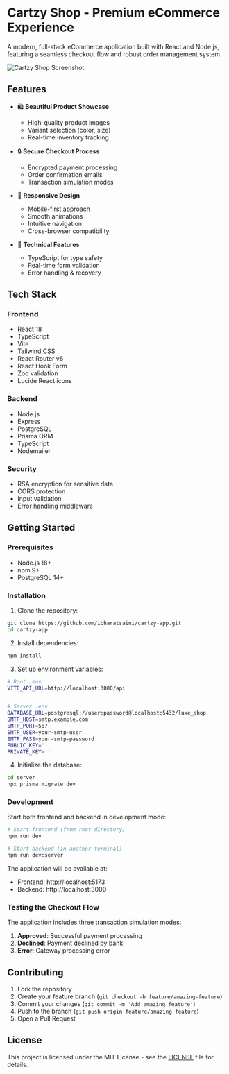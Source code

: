 # Cartzy Shop - Premium eCommerce Experience

A modern, full-stack eCommerce application built with React and Node.js, featuring a seamless checkout flow and robust order management system.

![Cartzy Shop Screenshot](https://images.pexels.com/photos/3587478/pexels-photo-3587478.jpeg?auto=compress&cs=tinysrgb&w=1260&h=750&dpr=2)

## Features

- 🛍️ **Beautiful Product Showcase**
  - High-quality product images
  - Variant selection (color, size)
  - Real-time inventory tracking

- 🔒 **Secure Checkout Process**
  - Encrypted payment processing
  - Order confirmation emails
  - Transaction simulation modes

- 📱 **Responsive Design**
  - Mobile-first approach
  - Smooth animations
  - Intuitive navigation
  - Cross-browser compatibility

- 🔧 **Technical Features**
  - TypeScript for type safety
  - Real-time form validation
  - Error handling & recovery

## Tech Stack

### Frontend
- React 18
- TypeScript
- Vite
- Tailwind CSS
- React Router v6
- React Hook Form
- Zod validation
- Lucide React icons

### Backend
- Node.js
- Express
- PostgreSQL
- Prisma ORM
- TypeScript
- Nodemailer

### Security
- RSA encryption for sensitive data
- CORS protection
- Input validation
- Error handling middleware

## Getting Started

### Prerequisites
- Node.js 18+
- npm 9+
- PostgreSQL 14+

### Installation

1. Clone the repository:
```bash
git clone https://github.com/ibharatsaini/cartzy-app.git
cd cartzy-app
```

2. Install dependencies:
```bash
npm install
```

3. Set up environment variables:
```bash
# Root .env
VITE_API_URL=http://localhost:3000/api


# Server .env
DATABASE_URL=postgresql://user:password@localhost:5432/luxe_shop
SMTP_HOST=smtp.example.com
SMTP_PORT=587
SMTP_USER=your-smtp-user
SMTP_PASS=your-smtp-password
PUBLIC_KEY=''
PRIVATE_KEY=''
```

4. Initialize the database:
```bash
cd server
npx prisma migrate dev
```

### Development

Start both frontend and backend in development mode:

```bash
# Start frontend (from root directory)
npm run dev

# Start backend (in another terminal)
npm run dev:server
```

The application will be available at:
- Frontend: http://localhost:5173
- Backend: http://localhost:3000

### Testing the Checkout Flow

The application includes three transaction simulation modes:

1. **Approved**: Successful payment processing
2. **Declined**: Payment declined by bank
3. **Error**: Gateway processing error



## Contributing

1. Fork the repository
2. Create your feature branch (`git checkout -b feature/amazing-feature`)
3. Commit your changes (`git commit -m 'Add amazing feature'`)
4. Push to the branch (`git push origin feature/amazing-feature`)
5. Open a Pull Request

## License

This project is licensed under the MIT License - see the [LICENSE](LICENSE) file for details.